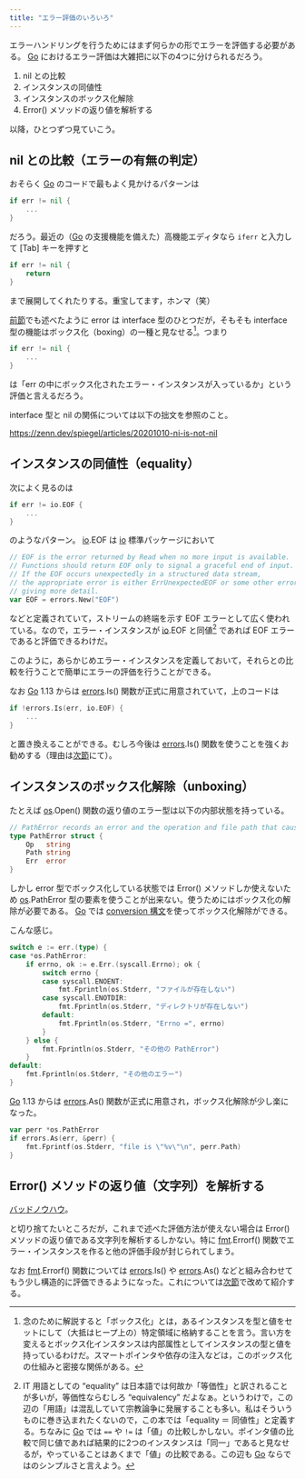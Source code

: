```yaml
---
title: "エラー評価のいろいろ"
---
```


エラーハンドリングを行うためにはまず何らかの形でエラーを評価する必要がある。 [Go] におけるエラー評価は大雑把に以下の4つに分けられるだろう。

1. nil との比較
2. インスタンスの同値性
3. インスタンスのボックス化解除
4. Error() メソッドの返り値を解析する

以降，ひとつずつ見ていこう。

## nil との比較（エラーの有無の判定）

おそらく [Go] のコードで最もよく見かけるパターンは

```go
if err != nil {
    ...
}
```

だろう。最近の（[Go] の支援機能を備えた）高機能エディタなら `iferr` と入力して [Tab] キーを押すと

```go
if err != nil {
    return
}
```

まで展開してくれたりする。重宝してます，ホンマ（笑）

[前節](./basics)でも述べたように error は interface 型のひとつだが，そもそも interface 型の機能はボックス化（boxing）の一種と見なせる[^boxing1]。つまり

[^boxing1]: 念のために解説すると「ボックス化」とは，あるインスタンスを型と値をセットにして（大抵はヒープ上の）特定領域に格納することを言う。言い方を変えるとボックス化インスタンスは内部属性としてインスタンスの型と値を持っているわけだ。スマートポインタや依存の注入などは，このボックス化の仕組みと密接な関係がある。

```go
if err != nil {
    ...
}
```

は「err の中にボックス化されたエラー・インスタンスが入っているか」という評価と言えるだろう。

interface 型と nil の関係については以下の拙文を参照のこと。

https://zenn.dev/spiegel/articles/20201010-ni-is-not-nil

## インスタンスの同値性（equality）

次によく見るのは

```go
if err != io.EOF {
    ...
}
```

のようなパターン。 [io].EOF は [io] 標準パッケージにおいて

```go:io/io.go
// EOF is the error returned by Read when no more input is available.
// Functions should return EOF only to signal a graceful end of input.
// If the EOF occurs unexpectedly in a structured data stream,
// the appropriate error is either ErrUnexpectedEOF or some other error
// giving more detail.
var EOF = errors.New("EOF")
```

などと定義されていて，ストリームの終端を示す EOF エラーとして広く使われている。なので，エラー・インスタンスが [io].EOF と同値[^equality1] であれば EOF エラーであると評価できるわけだ。

[^equality1]: IT 用語としての “equality” は日本語では何故か「等価性」と訳されることが多いが，等価性ならむしろ “equivalency” だよなぁ。というわけで，この辺の「用語」は混乱していて宗教論争に発展することも多い。私はそういうものに巻き込まれたくないので，この本では「equality ＝ 同値性」と定義する。ちなみに [Go] では `==` や `!=` は「値」の比較しかしない。ポインタ値の比較で同じ値であれば結果的に2つのインスタンスは「同一」であると見なせるが，やっていることはあくまで「値」の比較である。この辺も [Go] ならではのシンプルさと言えよう。

このように，あらかじめエラー・インスタンスを定義しておいて，それらとの比較を行うことで簡単にエラーの評価を行うことができる。

なお [Go] 1.13 からは [errors].Is() 関数が正式に用意されていて，上のコードは

```go
if !errors.Is(err, io.EOF) {
    ...
}
```

と置き換えることができる。むしろ今後は [errors].Is() 関数を使うことを強くお勧めする（理由は[次節](./layered-error)にて）。

## インスタンスのボックス化解除（unboxing）

たとえば [os].Open() 関数の返り値のエラー型は以下の内部状態を持っている。

```go
// PathError records an error and the operation and file path that caused it.
type PathError struct {
    Op   string
    Path string
    Err  error
}
```

しかし error 型でボックス化している状態では Error() メソッドしか使えないため [os].PathError 型の要素を使うことが出来ない。使うためにはボックス化の解除が必要である。 [Go] では [conversion 構文][conversion]を使ってボックス化解除ができる。

こんな感じ。

```go
switch e := err.(type) {
case *os.PathError:
    if errno, ok := e.Err.(syscall.Errno); ok {
        switch errno {
        case syscall.ENOENT:
            fmt.Fprintln(os.Stderr, "ファイルが存在しない")
        case syscall.ENOTDIR:
            fmt.Fprintln(os.Stderr, "ディレクトリが存在しない")
        default:
            fmt.Fprintln(os.Stderr, "Errno =", errno)
        }
    } else {
        fmt.Fprintln(os.Stderr, "その他の PathError")
    }
default:
    fmt.Fprintln(os.Stderr, "その他のエラー")
}
```

[Go] 1.13 からは [errors].As() 関数が正式に用意され，ボックス化解除が少し楽になった。

```go
var perr *os.PathError
if errors.As(err, &perr) {
    fmt.Fprintf(os.Stderr, "file is \"%v\"\n", perr.Path)
}
```

## Error() メソッドの返り値（文字列）を解析する

[バッドノウハウ](http://0xcc.net/misc/bad-knowhow.html "バッドノウハウと「奥が深い症候群」")。

と切り捨てたいところだが，これまで述べた評価方法が使えない場合は Error() メソッドの返り値である文字列を解析するしかない。特に [fmt].Errorf() 関数でエラー・インスタンスを作ると他の評価手段が封じられてしまう。

なお [fmt].Errorf() 関数については [errors].Is() や [errors].As() などと組み合わせてもう少し構造的に評価できるようになった。これについては[次節](./layered-error)で改めて紹介する。

[Go]: https://golang.org/ "The Go Programming Language"
[io]: https://golang.org/pkg/io/ "io - The Go Programming Language"
[errors]: https://golang.org/pkg/errors/ "errors - The Go Programming Language"
[os]: https://golang.org/pkg/os/ "os - The Go Programming Language"
[fmt]: https://golang.org/pkg/fmt/ "fmt - The Go Programming Language"
[conversion]: https://golang.org/ref/spec#Conversions "The Go Programming Language Specification - The Go Programming Language"
<!-- eof -->
